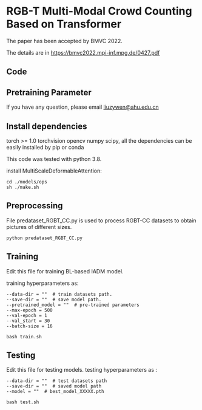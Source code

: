 # RGB-T Multi-Modal Crowd Counting Based on Transformer

The paper has been accepted by BMVC 2022.

The details are in https://bmvc2022.mpi-inf.mpg.de/0427.pdf

## Code

## Pretraining Parameter



If you have any question, please email  liuzywen@ahu.edu.cn


## Install dependencies
torch >= 1.0 torchvision opencv numpy scipy, all the dependencies can be easily installed by pip or conda

This code was tested with python 3.8.

install MultiScaleDeformableAttention:
```
cd ./models/ops     
sh ./make.sh
```

## Preprocessing
File predataset_RGBT_CC.py is used to process RGBT-CC datasets to obtain pictures of different sizes.
```
python predataset_RGBT_CC.py
```

## Training
Edit this file for training BL-based IADM model.

training hyperparameters as:
```
--data-dir = ""  # train datasets path.
--save-dir = ""  # save model path.
--pretrained_model = ""  # pre-trained parameters
--max-epoch = 500
--val-epoch = 1
--val_start = 30
--batch-size = 16

```

```
bash train.sh
```

## Testing
Edit this file for testing models.
testing hyperparameters as :
```
--data-dir = ""  # test datasets path
--save-dir = ""  # saved model path
--model = ""  # best_model_XXXXX.pth
```

```
bash test.sh
```



